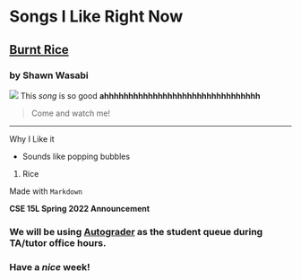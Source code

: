 # Songs I Like Right Now
## [Burnt Rice](https://www.youtube.com/watch?v=JE1Gvzxfm1E)
### by Shawn Wasabi
![](https://imagesvc.meredithcorp.io/v3/mm/image?url=https%3A%2F%2Fstatic.onecms.io%2Fwp-content%2Fuploads%2Fsites%2F24%2F2018%2F01%2FGettyImages-dexph119_066-burnt-rice-2000.jpg)
This _song_ is so good __ahhhhhhhhhhhhhhhhhhhhhhhhhhhhhhhh__
> Come and watch me!
> 
***

Why I Like it
* Sounds like popping bubbles

1. Rice

Made with `Markdown`


**CSE 15L Spring 2022 Announcement**

### We will be using [__Autograder__]( https://autograder.ucsd.edu) as the student queue during TA/tutor office hours.

### Have a _nice_ week!